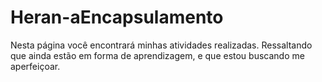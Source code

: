 # Heran-aEncapsulamento
Nesta página você encontrará minhas atividades realizadas. Ressaltando que ainda estão em forma de aprendizagem, e que estou buscando me aperfeiçoar.
